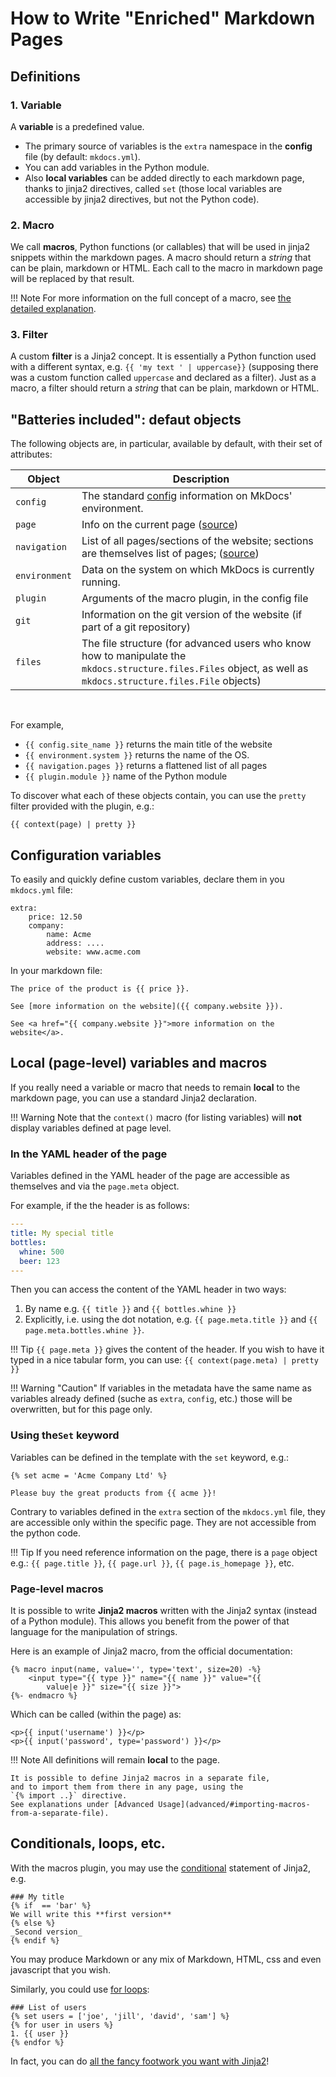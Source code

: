 How to Write "Enriched" Markdown Pages
============================

Definitions
-----------

### 1. Variable

A **variable** is a predefined value.

-   The primary source of variables is the `extra` namespace in the
    **config** file (by default: `mkdocs.yml`).
-   You can add variables in the Python module.
-   Also **local variables** can be added directly to each
    markdown page, thanks to jinja2 directives, called `set` (those
    local variables are accessible by jinja2 directives, but not the
    Python code).

### 2. Macro
We call **macros**, Python functions (or callables) that will be
used in jinja2 snippets within the markdown pages. A macro should
return a *string* that can be plain, markdown or HTML.
Each call to the macro in markdown page will be replaced by that result.

!!! Note
    For more information on the full concept of a macro, 
    see [the detailed explanation](../why##use-case-overcoming-the-intrinsic-limitations-of-markdown-syntax).
    
### 3. Filter
A custom **filter** is a Jinja2 concept. It is essentially a Python
function used with a different syntax,
e.g. `{{ 'my text ' | uppercase}}` (supposing there was a custom
function called `uppercase` and declared as a filter). Just as a
macro, a filter should return a *string* that can be plain, markdown
or HTML.

"Batteries included": defaut objects
--------------------------------------

The following objects are, in particular, available by default,
with their set of attributes:

| Object | Description
| -- | --
| `config` | The standard [config](https://www.mkdocs.org/user-guide/configuration/#project-information) information on MkDocs' environment.
| `page` | Info on the current page ([source](https://github.com/mkdocs/mkdocs/blob/master/mkdocs/structure/pages.py))
| `navigation` | List of all pages/sections of the website; sections are themselves list of pages; ([source](https://github.com/mkdocs/mkdocs/blob/master/mkdocs/structure/nav.py))
| `environment` | Data on the system on which MkDocs is currently running.
| `plugin` | Arguments of the macro plugin, in the config file
| `git` | Information on the git version of the website (if part of a git repository)
| `files`| The file structure (for advanced users who know how to manipulate the `mkdocs.structure.files.Files` object, as well as `mkdocs.structure.files.File` objects)

<br/>

For example, 

- `{{ config.site_name }}` returns the main title of the
website
- `{{ environment.system }}` returns the name of the OS.
- `{{ navigation.pages }}` returns a flattened list of all pages
- `{{ plugin.module }}` name of the Python module

To discover what each of these objects contain, you can use the `pretty`
filter provided with the plugin, e.g.:

    {{ context(page) | pretty }}

Configuration variables
-----------------------

To easily and quickly define custom variables, declare them in you
`mkdocs.yml` file:

``` {.yaml}
extra:
    price: 12.50
    company:
        name: Acme
        address: ....
        website: www.acme.com
```

In your markdown file:

``` {.markdown}
The price of the product is {{ price }}.

See [more information on the website]({{ company.website }}).

See <a href="{{ company.website }}">more information on the website</a>.
```


Local (page-level) variables and macros
---------------------------------------

If you really need a variable or macro that needs to remain **local** to
the markdown page, you can use a standard Jinja2 declaration.

!!! Warning
    Note that the `context()` macro (for listing variables)
    will **not** display variables defined at page level. 

### In the YAML header of the page

Variables defined in the YAML header of the page are accessible as themselves
and via the `page.meta` object.

For example, if the the header is as follows:

```yaml
---
title: My special title
bottles:
  whine: 500
  beer: 123
---
```

Then you can access the content of the YAML header in two ways:

1. By name e.g. `{{ title }}` and `{{ bottles.whine }}`
1. Explicitly, i.e. using the dot notation, e.g. 
`{{ page.meta.title }}` and `{{ page.meta.bottles.whine }}`.



!!! Tip
    `{{ page.meta }}` gives the content of the header.
    If you wish to have it typed in a nice tabular form, you can use:
    `{{ context(page.meta) | pretty }}`

!!! Warning "Caution"
    If variables in the metadata have the same name as variables
    already defined (suche as `extra`, `config`, etc.) those will
    be overwritten, but for this page only.

### Using the`Set` keyword

Variables can be defined in the template with the `set` keyword, e.g.:

``` {.jinja2}
{% set acme = 'Acme Company Ltd' %}

Please buy the great products from {{ acme }}!
```

Contrary to variables defined in the `extra` section of the `mkdocs.yml`
file, they are accessible only within the specific page. They are not
accessible from the python code.

!!! Tip
    If you need reference information on the page, there is a `page` object 
    e.g.: `{{ page.title }}`,
    `{{ page.url }}`, `{{ page.is_homepage }}`, etc.

### Page-level macros
It is possible to write **Jinja2 macros** 
written with the Jinja2 syntax (instead of a Python module). 
This allows you benefit from the power of that language
for the manipulation of strings.


Here is an example of Jinja2 macro, 
from the official documentation:

``` {.jinja2}
{% macro input(name, value='', type='text', size=20) -%}
    <input type="{{ type }}" name="{{ name }}" value="{{
        value|e }}" size="{{ size }}">
{%- endmacro %}
```

Which can be called (within the page) as:

``` {.jinja2}
<p>{{ input('username') }}</p>
<p>{{ input('password', type='password') }}</p>
```

!!! Note
    All definitions will remain **local** to the page.

    It is possible to define Jinja2 macros in a separate file,
    and to import them from there in any page, using the
    `{% import ..}` directive.
    See explanations under [Advanced Usage](advanced/#importing-macros-from-a-separate-file).


Conditionals, loops, etc.
-------------------------

With the macros plugin, you may use the [conditional](https://jinja.palletsprojects.com/en/2.11.x/templates/#if)
statement of Jinja2, e.g.

``` {.jinja2}
### My title
{% if  == 'bar' %}
We will write this **first version**
{% else %}
_Second version_
{% endif %}
```

You may produce Markdown or any mix of Markdown, HTML, css
and even javascript that you wish.

Similarly, you could use [for loops](https://jinja.palletsprojects.com/en/2.11.x/templates/#for):

``` {.jinja2}
### List of users
{% set users = ['joe', 'jill', 'david', 'sam'] %}
{% for user in users %}
1. {{ user }}
{% endfor %}
```



In fact, you can do [all the fancy footwork you want with
Jinja2](http://jinja.pocoo.org/docs/2.11/templates/)!
